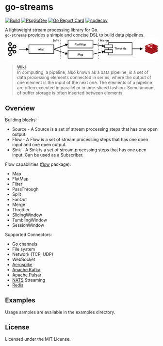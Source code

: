 # go-streams
[![Build](https://github.com/reugn/go-streams/actions/workflows/build.yml/badge.svg)](https://github.com/reugn/go-streams/actions/workflows/build.yml)
[![PkgGoDev](https://pkg.go.dev/badge/github.com/reugn/go-streams)](https://pkg.go.dev/github.com/reugn/go-streams)
[![Go Report Card](https://goreportcard.com/badge/github.com/reugn/go-streams)](https://goreportcard.com/report/github.com/reugn/go-streams)
[![codecov](https://codecov.io/gh/reugn/go-streams/branch/master/graph/badge.svg)](https://codecov.io/gh/reugn/go-streams)

A lightweight stream processing library for Go.  
`go-streams` provides a simple and concise DSL to build data pipelines.
![pipeline-architecture-example](./docs/images/pipeline-architecture-example.png)
> [Wiki](https://en.wikipedia.org/wiki/Pipeline_(computing))  
> In computing, a pipeline, also known as a data pipeline, is a set of data processing elements connected in series, where the output of one element is the input of the next one. The elements of a pipeline are often executed in parallel or in time-sliced fashion. Some amount of buffer storage is often inserted between elements.

## Overview
Building blocks:
* Source - A Source is a set of stream processing steps that has one open output.
* Flow - A Flow is a set of stream processing steps that has one open input and one open output. 
* Sink - A Sink is a set of stream processing steps that has one open input. Can be used as a Subscriber.

Flow capabilities ([flow](https://github.com/reugn/go-streams/tree/master/flow) package):  
* Map
* FlatMap
* Filter
* PassThrough
* Split
* FanOut
* Merge
* Throttler
* SlidingWindow
* TumblingWindow
* SessionWindow

Supported Connectors:
* Go channels
* File system
* Network (TCP, UDP)
* WebSocket
* [Aerospike](https://www.aerospike.com/)
* [Apache Kafka](https://kafka.apache.org/)
* [Apache Pulsar](https://pulsar.apache.org/)
* [NATS](https://nats.io/) Streaming
* [Redis](https://redis.io/)

## Examples
Usage samples are available in the examples directory.

## License
Licensed under the MIT License.